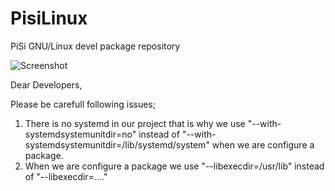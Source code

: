 PisiLinux
===
PiSi GNU/Linux devel 
package repository

![Screenshot](http://www.pisilinux.org/wp-content/uploads/2013/03/slide2.jpg)

Dear Developers,

Please be carefull following issues;

1. There is no systemd in our project that is why we use "--with-systemdsystemunitdir=no" instead of "--with-systemdsystemunitdir=/lib/systemd/system" when we are configure a package.
2. When we are configure a package we use "--libexecdir=/usr/lib" instead of "--libexecdir=...."
